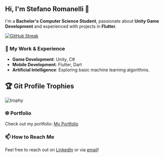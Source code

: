 ## Hi, I'm Stefano Romanelli 👋

I'm a **Bachelor's Computer Science Student**, passionate about **Unity Game Development** and experienced with projects in **Flutter**.






[![GitHub Streak](https://streak-stats.demolab.com?user=RayCatcherS&theme=github-dark-blue)](https://git.io/streak-stats)
 <!-- settings https://streak-stats.demolab.com/demo/ -->

### 🚀 My Work & Experience

- **Game Development**: Unity, C#
- **Mobile Development**: Flutter, Dart
- **Artificial Intelligence**: Exploring basic machine learning algorithms.

## 🏆 Git Profile Trophies
![trophy](https://github-profile-trophy.vercel.app/?username=ryo-ma&theme=algolia)

### 🌐 Portfolio
Check out my portfolio: [My Portfolio](https://stefanoromanelli.it/)

### 📫 How to Reach Me

Feel free to reach out on [LinkedIn](https://www.linkedin.com/in/stefano-romanelli-bb80a6108/) or via [email](mailto:romanelli1996@gmail.com)!

